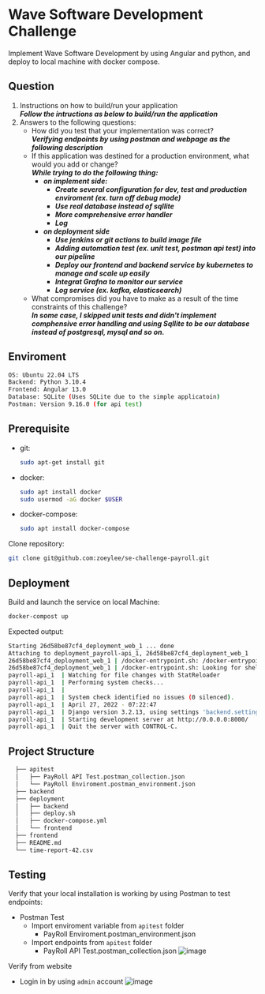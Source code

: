 # Wave Software Development Challenge

Implement Wave Software Development by using Angular and python, and deploy to local machine with docker compose.

  ## Question
  1. Instructions on how to build/run your application  
      ***Follow the intructions as below to build/run the application***
  2. Answers to the following questions:
     - How did you test that your implementation was correct?  
       ***Verifying endpoints by using postman and webpage as the following description***  
     - If this application was destined for a production environment, what would you add or change?  
       ***While trying to do the following thing:***
        - ***on implement side:***
          - ***Create several configuration for dev, test and production enviroment (ex. turn off debug mode)***
          - ***Use real database instead of sqllite***
          - ***More comprehensive error handler***
          - ***Log***
        - ***on deployment side***
          - ***Use jenkins or git actions to build image file***
          - ***Adding automation test (ex. unit test, postman api test) into our pipeline***
          - ***Deploy our frontend and backend service by kubernetes to manage and scale up easily***
          - ***Integrat Grafna to monitor our service***
          - ***Log service (ex. kafka, elasticsearch)***
     - What compromises did you have to make as a result of the time constraints of this challenge?  
     ***In some case, I skipped unit tests and didn't implement comphensive error handling and using Sqllite to be our database instead of postgresql, mysql and so on.***

## Enviroment
  ``` bash
  OS: Ubuntu 22.04 LTS
  Backend: Python 3.10.4
  Frontend: Angular 13.0
  Database: SQLite (Uses SQLite due to the simple applicatoin)
  Postman: Version 9.16.0 (for api test)
  ```
## Prerequisite

* git:
    ``` bash
    sudo apt-get install git
    ```
* docker:
    ``` bash
    sudo apt install docker
    sudo usermod -aG docker $USER
    ```
* docker-compose:
    ``` bash
    sudo apt install docker-compose
    ```    
Clone repository:
``` bash
git clone git@github.com:zoeylee/se-challenge-payroll.git
```

## Deployment

Build and launch the service on local Machine:
```bash 
docker-compost up
```

Expected output:
```bash
Starting 26d58be87cf4_deployment_web_1 ... done
Attaching to deployment_payroll-api_1, 26d58be87cf4_deployment_web_1
26d58be87cf4_deployment_web_1 | /docker-entrypoint.sh: /docker-entrypoint.d/ is not empty, will attempt to perform configuration
26d58be87cf4_deployment_web_1 | /docker-entrypoint.sh: Looking for shell scripts in /docker-entrypoint.d/
payroll-api_1  | Watching for file changes with StatReloader
payroll-api_1  | Performing system checks...
payroll-api_1  | 
payroll-api_1  | System check identified no issues (0 silenced).
payroll-api_1  | April 27, 2022 - 07:22:47
payroll-api_1  | Django version 3.2.13, using settings 'backend.settings'
payroll-api_1  | Starting development server at http://0.0.0.0:8000/
payroll-api_1  | Quit the server with CONTROL-C.
```
    
## Project Structure
```bash
  ├── apitest 
  │   ├── PayRoll API Test.postman_collection.json
  │   └── PayRoll Enviroment.postman_environment.json
  ├── backend
  ├── deployment
  │   ├── backend
  │   ├── deploy.sh
  │   ├── docker-compose.yml
  │   └── frontend
  ├── frontend
  ├── README.md
  └── time-report-42.csv
```

## Testing
Verify that your local installation is working by using Postman to test endpoints:
  - Postman Test
    - Import enviroment variable from `apitest` folder
      - PayRoll Enviroment.postman_environment.json
    - Import endpoints from `apitest` folder
      - PayRoll API Test.postman_collection.json
  ![image](https://user-images.githubusercontent.com/6045763/165491300-de4327a9-8761-492b-963e-e39d32ee57df.png)

Verify from website
  - Login in by using `admin` account
  ![image](https://user-images.githubusercontent.com/6045763/165491169-44badb8f-b827-4661-923d-85cadf478ebb.png)

